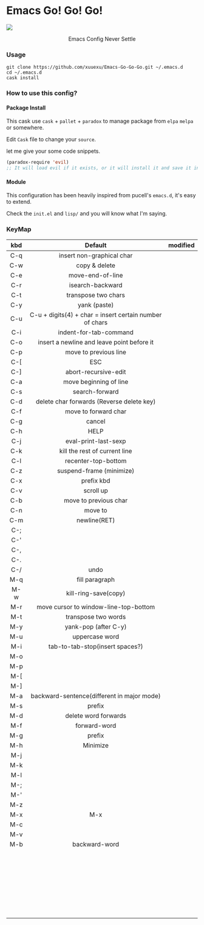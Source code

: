 # Emacs Go! Go! Go!

![](https://github.com/xuuexu/Emacs-Go-Go-Go/blob/master/image/Emacs-Go-Go-Go.jpg)

<center>Emacs Config Never Settle</center>

### Usage

```shell
git clone https://github.com/xuuexu/Emacs-Go-Go-Go.git ~/.emacs.d
cd ~/.emacs.d
cask install
```

### How to use this config?

#### Package Install

This cask use `cask` + `pallet` + `paradox`  to manage package from `elpa` `melpa` or somewhere.  

Edit `Cask` file to change your `source`.

let me give your some code snippets.

```lisp
(paradox-require 'evil) 
;; It will load evil if it exists, or it will install it and save it in your Cask file
```

#### Module

This configuration has been heavily inspired from pucell's `emacs.d`, it's easy to extend.

Check the `init.el` and `lisp/`  and you will know what I'm saying.

### KeyMap

| kbd  |                         Default                         | modified |
| :--: | :-----------------------------------------------------: | :------: |
| C-q  |                insert non-graphical char                |          |
| C-w  |                      copy & delete                      |          |
| C-e  |                    move-end-of-line                     |          |
| C-r  |                    isearch-backward                     |          |
| C-t  |                   transpose two chars                   |          |
| C-y  |                      yank (paste)                       |          |
| C-u  | C-u + digits(4) + char = insert certain number of chars |          |
| C-i  |                 indent-for-tab-command                  |          |
| C-o  |       insert a newline and leave point before it        |          |
| C-p  |                  move to previous line                  |          |
| C-[  |                           ESC                           |          |
| C-]  |                  abort-recursive-edit                   |          |
| C-a  |                 move beginning of line                  |          |
| C-s  |                     search-forward                      |          |
| C-d  |        delete char forwards (Reverse delete key)        |          |
| C-f  |                  move to forward char                   |          |
| C-g  |                         cancel                          |          |
| C-h  |                          HELP                           |          |
| C-j  |                  eval-print-last-sexp                   |          |
| C-k  |              kill the rest of current line              |          |
| C-l  |                   recenter-top-bottom                   |          |
| C-z  |                suspend-frame (minimize)                 |          |
| C-x  |                       prefix kbd                        |          |
| C-v  |                        scroll up                        |          |
| C-b  |                  move to previous char                  |          |
| C-n  |                         move to                         |          |
| C-m  |                      newline(RET)                       |          |
| C-;  |                                                         |          |
| C-'  |                                                         |          |
| C-,  |                                                         |          |
| C-.  |                                                         |          |
| C-/  |                          undo                           |          |
| M-q  |                     fill paragraph                      |          |
| M-w  |                  kill-ring-save(copy)                   |          |
| M-r  |          move cursor to window-line-top-bottom          |          |
| M-t  |                   transpose two words                   |          |
| M-y  |                  yank-pop (after C-y)                   |          |
| M-u  |                     uppercase word                      |          |
| M-i  |             tab-to-tab-stop(insert spaces?)             |          |
| M-o  |                                                         |          |
| M-p  |                                                         |          |
| M-[  |                                                         |          |
| M-]  |                                                         |          |
| M-a  |       backward-sentence(different in major mode)        |          |
| M-s  |                         prefix                          |          |
| M-d  |                  delete word forwards                   |          |
| M-f  |                      forward-word                       |          |
| M-g  |                         prefix                          |          |
| M-h  |                        Minimize                         |          |
| M-j  |                                                         |          |
| M-k  |                                                         |          |
| M-l  |                                                         |          |
| M-;  |                                                         |          |
| M-'  |                                                         |          |
| M-z  |                                                         |          |
| M-x  |                           M-x                           |          |
| M-c  |                                                         |          |
| M-v  |                                                         |          |
| M-b  |                      backward-word                      |          |
|      |                                                         |          |
|      |                                                         |          |
|      |                                                         |          |
|      |                                                         |          |
|      |                                                         |          |
|      |                                                         |          |
|      |                                                         |          |
|      |                                                         |          |
|      |                                                         |          |
|      |                                                         |          |
|      |                                                         |          |
|      |                                                         |          |
|      |                                                         |          |
|      |                                                         |          |
|      |                                                         |          |
|      |                                                         |          |
|      |                                                         |          |
|      |                                                         |          |
|      |                                                         |          |
|      |                                                         |          |
|      |                                                         |          |
|      |                                                         |          |
|      |                                                         |          |
|      |                                                         |          |
|      |                                                         |          |
|      |                                                         |          |
|      |                                                         |          |
|      |                                                         |          |
|      |                                                         |          |
|      |                                                         |          |





